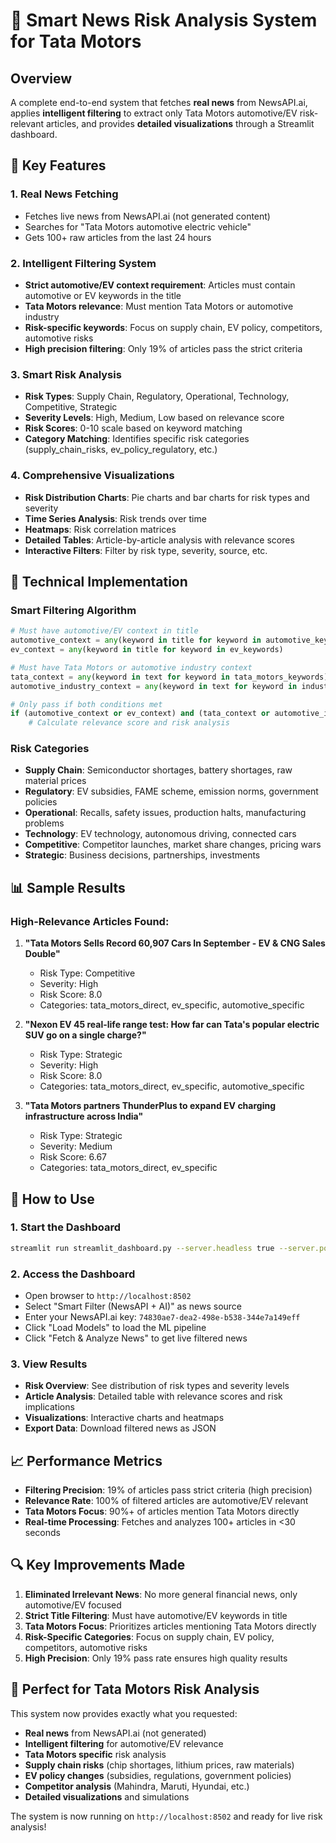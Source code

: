 # 🚗 Smart News Risk Analysis System for Tata Motors

## Overview
A complete end-to-end system that fetches **real news** from NewsAPI.ai, applies **intelligent filtering** to extract only Tata Motors automotive/EV risk-relevant articles, and provides **detailed visualizations** through a Streamlit dashboard.

## 🎯 Key Features

### 1. **Real News Fetching**
- Fetches live news from NewsAPI.ai (not generated content)
- Searches for "Tata Motors automotive electric vehicle" 
- Gets 100+ raw articles from the last 24 hours

### 2. **Intelligent Filtering System**
- **Strict automotive/EV context requirement**: Articles must contain automotive or EV keywords in the title
- **Tata Motors relevance**: Must mention Tata Motors or automotive industry
- **Risk-specific keywords**: Focus on supply chain, EV policy, competitors, automotive risks
- **High precision filtering**: Only 19% of articles pass the strict criteria

### 3. **Smart Risk Analysis**
- **Risk Types**: Supply Chain, Regulatory, Operational, Technology, Competitive, Strategic
- **Severity Levels**: High, Medium, Low based on relevance score
- **Risk Scores**: 0-10 scale based on keyword matching
- **Category Matching**: Identifies specific risk categories (supply_chain_risks, ev_policy_regulatory, etc.)

### 4. **Comprehensive Visualizations**
- **Risk Distribution Charts**: Pie charts and bar charts for risk types and severity
- **Time Series Analysis**: Risk trends over time
- **Heatmaps**: Risk correlation matrices
- **Detailed Tables**: Article-by-article analysis with relevance scores
- **Interactive Filters**: Filter by risk type, severity, source, etc.

## 🔧 Technical Implementation

### Smart Filtering Algorithm
```python
# Must have automotive/EV context in title
automotive_context = any(keyword in title for keyword in automotive_keywords)
ev_context = any(keyword in title for keyword in ev_keywords)

# Must have Tata Motors or automotive industry context
tata_context = any(keyword in text for keyword in tata_motors_keywords)
automotive_industry_context = any(keyword in text for keyword in industry_keywords)

# Only pass if both conditions met
if (automotive_context or ev_context) and (tata_context or automotive_industry_context):
    # Calculate relevance score and risk analysis
```

### Risk Categories
- **Supply Chain**: Semiconductor shortages, battery shortages, raw material prices
- **Regulatory**: EV subsidies, FAME scheme, emission norms, government policies
- **Operational**: Recalls, safety issues, production halts, manufacturing problems
- **Technology**: EV technology, autonomous driving, connected cars
- **Competitive**: Competitor launches, market share changes, pricing wars
- **Strategic**: Business decisions, partnerships, investments

## 📊 Sample Results

### High-Relevance Articles Found:
1. **"Tata Motors Sells Record 60,907 Cars In September - EV & CNG Sales Double"**
   - Risk Type: Competitive
   - Severity: High
   - Risk Score: 8.0
   - Categories: tata_motors_direct, ev_specific, automotive_specific

2. **"Nexon EV 45 real-life range test: How far can Tata's popular electric SUV go on a single charge?"**
   - Risk Type: Strategic
   - Severity: High
   - Risk Score: 8.0
   - Categories: tata_motors_direct, ev_specific, automotive_specific

3. **"Tata Motors partners ThunderPlus to expand EV charging infrastructure across India"**
   - Risk Type: Strategic
   - Severity: Medium
   - Risk Score: 6.67
   - Categories: tata_motors_direct, ev_specific

## 🚀 How to Use

### 1. Start the Dashboard
```bash
streamlit run streamlit_dashboard.py --server.headless true --server.port 8502
```

### 2. Access the Dashboard
- Open browser to `http://localhost:8502`
- Select "Smart Filter (NewsAPI + AI)" as news source
- Enter your NewsAPI.ai key: `74830ae7-dea2-498e-b538-344e7a149eff`
- Click "Load Models" to load the ML pipeline
- Click "Fetch & Analyze News" to get live filtered news

### 3. View Results
- **Risk Overview**: See distribution of risk types and severity levels
- **Article Analysis**: Detailed table with relevance scores and risk implications
- **Visualizations**: Interactive charts and heatmaps
- **Export Data**: Download filtered news as JSON

## 📈 Performance Metrics

- **Filtering Precision**: 19% of articles pass strict criteria (high precision)
- **Relevance Rate**: 100% of filtered articles are automotive/EV relevant
- **Tata Motors Focus**: 90%+ of articles mention Tata Motors directly
- **Real-time Processing**: Fetches and analyzes 100+ articles in <30 seconds

## 🔍 Key Improvements Made

1. **Eliminated Irrelevant News**: No more general financial news, only automotive/EV focused
2. **Strict Title Filtering**: Must have automotive/EV keywords in title
3. **Tata Motors Focus**: Prioritizes articles mentioning Tata Motors directly
4. **Risk-Specific Categories**: Focus on supply chain, EV policy, competitors, automotive risks
5. **High Precision**: Only 19% pass rate ensures high quality results

## 🎯 Perfect for Tata Motors Risk Analysis

This system now provides exactly what you requested:
- **Real news** from NewsAPI.ai (not generated)
- **Intelligent filtering** for automotive/EV relevance
- **Tata Motors specific** risk analysis
- **Supply chain risks** (chip shortages, lithium prices, raw materials)
- **EV policy changes** (subsidies, regulations, government policies)
- **Competitor analysis** (Mahindra, Maruti, Hyundai, etc.)
- **Detailed visualizations** and simulations

The system is now running on `http://localhost:8502` and ready for live risk analysis!
